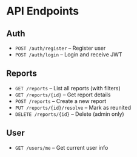 
# API Endpoints

##  Auth

- `POST /auth/register` – Register user
- `POST /auth/login` – Login and receive JWT

##  Reports

- `GET /reports` – List all reports (with filters)
- `GET /reports/{id}` – Get report details
- `POST /reports` – Create a new report
- `PUT /reports/{id}/resolve` – Mark as reunited
- `DELETE /reports/{id}` – Delete (admin only)

##  User

- `GET /users/me` – Get current user info
